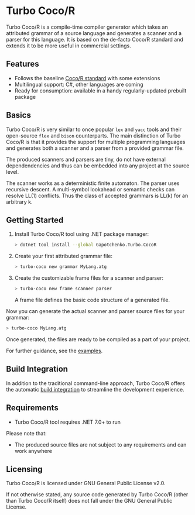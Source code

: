 # Turbo Coco/R
Turbo Coco/R is a compile-time compiler generator which takes an attributed grammar of a source language and generates a scanner and a parser for this language. It is based on the de-facto Coco/R standard and extends it to be more useful in commercial settings.

## Features

- Follows the baseline [Coco/R standard](https://ssw.jku.at/Research/Projects/Coco/) with some extensions
- Multilingual support: C#, other languages are coming
- Ready for consumption: available in a handy regularly-updated prebuilt package

## Basics

Turbo Coco/R is very similar to once popular `lex` and `yacc` tools and their open-source `flex` and `bison` counterparts.
The main distinction of Turbo Coco/R is that it provides the support for multiple programming languages and generates both a scanner and a parser from a provided grammar file.

The produced scanners and parsers are tiny, do not have external dependendencies and thus can be embedded into any project at the source level.

The scanner works as a deterministic finite automaton.
The parser uses recursive descent.
A multi-symbol lookahead or semantic checks can resolve LL(1) conflicts. Thus the class of accepted grammars is LL(k) for an arbitrary k.

## Getting Started

1. Install Turbo Coco/R tool using .NET package manager:

   ``` sh
   > dotnet tool install --global Gapotchenko.Turbo.CocoR
   ```

2. Create your first attributed grammar file:

   ``` sh
   > turbo-coco new grammar MyLang.atg
   ```

3. Create the customizable frame files for a scanner and parser:

   ``` sh
   > turbo-coco new frame scanner parser
   ```

   A frame file defines the basic code structure of a generated file.

Now you can generate the actual scanner and parser source files for your grammar:

``` sh
> turbo-coco MyLang.atg
```

Once generated, the files are ready to be compiled as a part of your project.

For further guidance, see the [examples](https://github.com/gapotchenko/Turbo-CocoR/tree/main/Examples).

## Build Integration

In addition to the traditional command-line approach, Turbo Coco/R offers the automatic [build integration](https://github.com/gapotchenko/Turbo-CocoR/tree/main/Source/Integration/MSBuild) to streamline the development experience.

## Requirements

- Turbo Coco/R tool requires .NET 7.0+ to run

Please note that:

- The produced source files are not subject to any requirements and can work anywhere

## Licensing

Turbo Coco/R is licensed under GNU General Public License v2.0.

If not otherwise stated, any source code generated by Turbo Coco/R
(other than Turbo Coco/R itself) does not fall under the GNU General
Public License.
